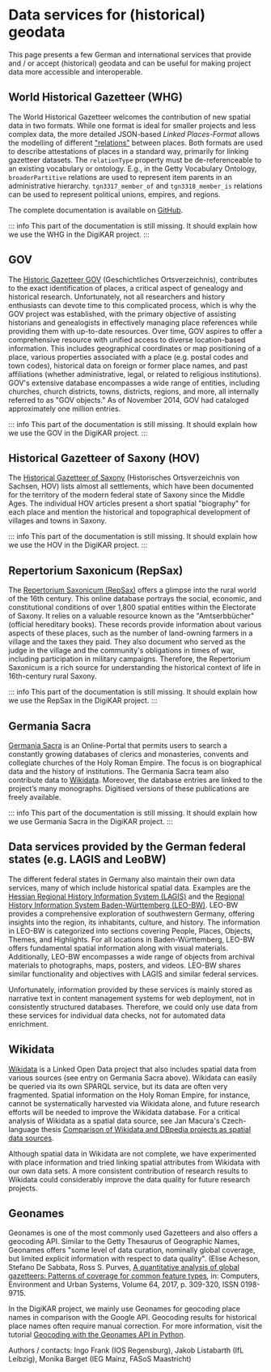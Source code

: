 # Data services for (historical) geodata

This page presents a few German and international services that provide and / or accept (historical) geodata and can be useful for making project data more accessible and interoperable.

## World Historical Gazetteer (WHG)

The World Historical Gazetteer welcomes the contribution of new spatial data in two formats. While one format is ideal for smaller projects and less complex data, the more detailed JSON-based _Linked Places-Format_ allows the modelling of different ["relations"](https://github.com/LinkedPasts/linked-places-format) between places. Both formats are used to describe attestations of places in a standard way, primarily for linking gazetteer datasets.
The `relationType` property must be de-referenceable to an existing vocabulary or ontology. E.g., in the Getty Vocabulary Ontology, `broaderPartitive` relations are used to represent item parents in an administrative hierarchy. `tgn3317_member_of` and `tgn3318_member_is` relations can be used to represent political unions, empires, and regions.

The complete documentation is available on [GitHub](https://github.com/WorldHistoricalGazetteer/whgazetteer).

::: info
This part of the documentation is still missing. It should explain how we use the WHG in the DigiKAR project.
:::

## GOV

The [Historic Gazetteer GOV](http://www.gov.genealogy.net/search/index) (Geschichtliches Ortsverzeichnis), contributes to the exact identification of places, a critical aspect of genealogy and historical research. Unfortunately, not all researchers and history enthusiasts can devote time to this complicated process, which is why the GOV project was established, with the primary objective of assisting historians and genealogists in effectively managing place references while providing them with up-to-date resources. Over time, GOV aspires to offer a comprehensive resource with unified access to diverse location-based information. This includes geographical coordinates or map positioning of a place, various properties associated with a place (e.g. postal codes and town codes), historical data on foreign or former place names, and past affiliations (whether administrative, legal, or related to religious institutions). GOV's extensive database encompasses a wide range of entities, including churches, church districts, towns, districts, regions, and more, all internally referred to as "GOV objects." As of November 2014, GOV had cataloged approximately one million entries.

::: info
This part of the documentation is still missing. It should explain how we use the GOV in the DigiKAR project.
:::

## Historical Gazetteer of Saxony (HOV)

The [Historical Gazetteer of Saxony](https://hov.isgv.de/) (Historisches Ortsverzeichnis von Sachsen, HOV) lists almost all settlements, which have been documented for the territory of the modern federal state of Saxony since the Middle Ages. The individual HOV articles present a short spatial "biography" for each place and mention the historical and topographical development of villages and towns in Saxony.

::: info
This part of the documentation is still missing. It should explain how we use the HOV in the DigiKAR project.
:::

## Repertorium Saxonicum (RepSax)

The [Repertorium Saxonicum (RepSax)](https://repsax.isgv.de/) offers a glimpse into the rural world of the 16th century. This online database portrays the social, economic, and constitutional conditions of over 1,800 spatial entities within the Electorate of Saxony. It relies on a valuable resource known as the "Amtserbbücher" (official hereditary books). These records provide information about various aspects of these places, such as the number of land-owning farmers in a village and the taxes they paid. They also document who served as the judge in the village and the community's obligations in times of war, including participation in military campaigns. Therefore, the Repertorium Saxonicum is a rich source for understanding the historical context of life in 16th-century rural Saxony.

::: info
This part of the documentation is still missing. It should explain how we use the RepSax in the DigiKAR project.
:::

## Germania Sacra

[Germania Sacra](http://personendatenbank.germania-sacra.de/) is an Online-Portal that permits users to search a constantly growing databases of clerics and monasteries, convents and collegiate churches of the Holy Roman Empire. The focus is on biographical data and the history of institutions. The Germania Sacra team also contribute data to [Wikidata](https://www.wikidata.org/wiki/Wikidata:Main_Page). Moreover, the database entries are linked to the project’s many monographs. Digitised versions of these publications are freely available.

::: info
This part of the documentation is still missing. It should explain how we use Germania Sacra in the DigiKAR project.
:::

## Data services provided by the German federal states (e.g. LAGIS and LeoBW)

The different federal states in Germany also maintain their own data services, many of which include historical spatial data. Examples are the [Hessian Regional History Information System (LAGIS)](https://www.lagis-hessen.de/en) and the [Regional History Information System Baden-Württemberg (LEO-BW)](). LEO-BW provides a comprehensive exploration of southwestern Germany, offering insights into the region, its inhabitants, culture, and history. The information in LEO-BW is categorized into sections covering People, Places, Objects, Themes, and Highlights. For all locations in Baden-Württemberg, LEO-BW offers fundamental spatial information along with visual materials. Additionally, LEO-BW encompasses a wide range of objects from archival materials to photographs, maps, posters, and videos. LEO-BW shares similar functionality and objectives with LAGIS and similar federal services.

Unfortunately, information provided by these services is mainly stored as narrative text in content management systems for web deployment, not in consistently structured databases. Therefore, we could only use data from these services for individual data checks, not for automated data enrichment.

## Wikidata

[Wikidata](https://www.wikidata.org/wiki/Wikidata:Main_Page) is a Linked Open Data project that also includes spatial data from various sources (see entry on Germania Sacra above). Wikidata can easily be queried via its own SPARQL service, but its data are often very fragmented. Spatial information on the Holy Roman Empire, for instance, cannot be systematically harvested via Wikidata alone, and future research efforts will be needed to improve the Wikidata database. For a critical analysis of Wikidata as a spatial data source, see Jan Macura's Czech-language thesis [Comparison of Wikidata and DBpedia projects as spatial data sources](https://zenodo.org/records/55381).

Although spatial data in Wikidata are not complete, we have experimented with place information and tried linking spatial attributes from Wikidata with our own data sets. A more consistent contribution of research results to Wikidata could considerably improve the data quality for future research projects.

## Geonames

Geonames is one of the most commonly used Gazetteers and also offers a geocoding API. Similar to the Getty Thesaurus of Geographic Names, Geonames offers "some level of data curation, nominally global coverage, but limited explicit information with respect to data quality". (Elise Acheson, Stefano De Sabbata, Ross S. Purves, [A quantitative analysis of global gazetteers: Patterns of coverage for common feature types](https://doi.org/10.1016/j.compenvurbsys.2017.03.007), in: Computers, Environment and Urban Systems, Volume 64, 2017, p. 309-320, ISSN 0198-9715.

In the DigiKAR project, we mainly use Geonames for geocoding place names in comparison with the Google API. Geocoding results for historical place names often require manual correction. For more information, visit the tutorial [Geocoding with the Geonames API in Python](https://monikabarget.github.io/GeoHumTutorials/Tutorial_geocodingGEONAMES).

Authors / contacts: Ingo Frank (IOS Regensburg), Jakob Listabarth (IfL Leibzig), Monika Barget (IEG Mainz, FASoS Maastricht)

